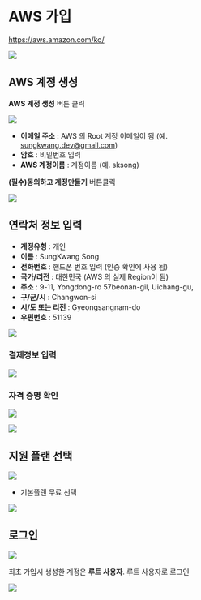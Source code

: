# AWS 가입

https://aws.amazon.com/ko/

![](https://dbcore-assets-public.s3.ap-northeast-2.amazonaws.com/tutorials/cloud-based-web-application-development/chapter01/images/Screen%20Shot%202021-01-18%20at%204.15.01%20AM.png)

## AWS 계정 생성

**AWS 계정 생성** 버튼 클릭

![](https://dbcore-assets-public.s3.ap-northeast-2.amazonaws.com/tutorials/cloud-based-web-application-development/chapter01/images/Screen%20Shot%202021-01-18%20at%204.16.31%20AM.png)

* **이메일 주소** : AWS 의 Root 계정 이메일이 됨 (예. sungkwang.dev@gmail.com)
* **암호** : 비밀번호 입력
* **AWS 계정이름** : 계정이름 (예. sksong)

**(필수)동의하고 계정만들기** 버튼클릭

![](https://dbcore-assets-public.s3.ap-northeast-2.amazonaws.com/tutorials/cloud-based-web-application-development/chapter01/images/Screen%20Shot%202021-01-18%20at%204.21.02%20AM.png)

##  연락처 정보 입력

* **계정유형** : 개인
* **이름** : SungKwang Song
* **전화번호** : 핸드폰 번호 입력 (인증 확인에 사용 됨)
* **국가/리전** : 대한민국 (AWS 의 실제 Region이 됨)
* **주소** : 9-11, Yongdong-ro 57beonan-gil, Uichang-gu,
* **구/군/시** : Changwon-si
* **시/도 또는 리전** : Gyeongsangnam-do
* **우편번호** : 51139

![](https://dbcore-assets-public.s3.ap-northeast-2.amazonaws.com/tutorials/cloud-based-web-application-development/chapter01/images/Screen_Shot_2021-01-18_at_4_32_11_AM.png)

### 결제정보 입력

![](https://dbcore-assets-public.s3.ap-northeast-2.amazonaws.com/tutorials/cloud-based-web-application-development/chapter01/images/Screen_Shot_2021-01-18_at_4_36_05_AM.png)

### 자격 증명 확인

![](https://dbcore-assets-public.s3.ap-northeast-2.amazonaws.com/tutorials/cloud-based-web-application-development/chapter01/images/Screen%20Shot%202021-01-18%20at%204.37.31%20AM.png)

![](https://dbcore-assets-public.s3.ap-northeast-2.amazonaws.com/tutorials/cloud-based-web-application-development/chapter01/images/Screen%20Shot%202021-01-18%20at%204.38.40%20AM.png)

## 지원 플랜 선택

![](https://dbcore-assets-public.s3.ap-northeast-2.amazonaws.com/tutorials/cloud-based-web-application-development/chapter01/images/Screen%20Shot%202021-01-18%20at%204.39.07%20AM.png)

* 기본플랜 무료 선택 

![](https://dbcore-assets-public.s3.ap-northeast-2.amazonaws.com/tutorials/cloud-based-web-application-development/chapter01/images/Screen%20Shot%202021-01-18%20at%204.40.42%20AM.png)

## 로그인

![](https://dbcore-assets-public.s3.ap-northeast-2.amazonaws.com/tutorials/cloud-based-web-application-development/chapter01/images/Screen%20Shot%202021-01-18%20at%204.42.27%20AM.png)

최초 가입시 생성한 계정은 **루트 사용자**. 루트 사용자로 로그인

![](https://dbcore-assets-public.s3.ap-northeast-2.amazonaws.com/tutorials/cloud-based-web-application-development/chapter01/images/Screen%20Shot%202021-01-18%20at%204.44.43%20AM.png)